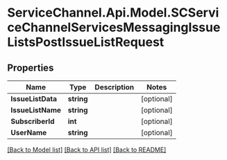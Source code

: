 # ServiceChannel.Api.Model.SCServiceChannelServicesMessagingIssueListsPostIssueListRequest

## Properties

Name | Type | Description | Notes
------------ | ------------- | ------------- | -------------
**IssueListData** | **string** |  | [optional] 
**IssueListName** | **string** |  | [optional] 
**SubscriberId** | **int** |  | [optional] 
**UserName** | **string** |  | [optional] 

[[Back to Model list]](../README.md#documentation-for-models) [[Back to API list]](../README.md#documentation-for-api-endpoints) [[Back to README]](../README.md)

